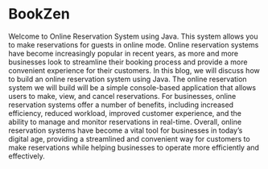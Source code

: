 # BookZen

Welcome to Online Reservation System using Java. This system allows you to make reservations for guests in online mode. Online reservation systems have become increasingly popular in recent years, as more and more businesses look to streamline their booking process and provide a more convenient experience for their customers. In this blog, we will discuss how to build an online reservation system using Java. The online reservation system we will build will be a simple console-based application that allows users to make, view, and cancel reservations. For businesses, online reservation systems offer a number of benefits, including increased efficiency, reduced workload, improved customer experience, and the ability to manage and monitor reservations in real-time. Overall, online reservation systems have become a vital tool for businesses in today’s digital age, providing a streamlined and convenient way for customers to make reservations while helping businesses to operate more efficiently and effectively.
